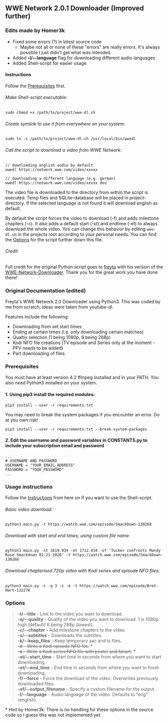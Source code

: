 ## WWE Network 2.0.1 Downloader (Improved further)

### Edits made by Homer3k

- Fixed some errors (?) in latest source code
    - Maybe not all or none of these "errors" are really errors. It's always possible I just didn't get what was intended.
- Added __-l/--language__ flag for downloading different audio languages
- Added Shell-script for easier usage

#### Instructions

Follow the [Prerequisites](#prerequisites) first.

###### Make Shell-script executable:
```
sudo chmod +x /path/to/project/wwe-dl.sh
```
###### Create symlink to use it from everywhere on your system:
```
sudo ln -s /path/to/project/wwe-dl.sh /usr/local/bin/wwedl
```
###### Call the script to download a video from WWE Network:
```
// downloading english audio by default
wwedl https://network.wwe.com/video/xxxxx

// downloading a different language (e.g. german)
wwedl https://network.wwe.com/video/xxxxx deu
```

The video file is downloaded to the directory from within the script is executed. Temp files and SQLite-database will be placed in project-directory. If the selected language is not found it will download english as default.

By default the script forces the video to download (-f) and adds milestone chapters (-c). It also adds a default start (-st) and endtime (-et) to always download the whole video. You can change this behavior by editing `wwe-dl.sh` in the projects root according to your personal needs. You can find the [Options](#options) for the script further down this file.

###### Credit

Full credit for the original Python script goes to [freyta](https://github.com/freyta) with his version of the
[WWE-Network-Downloader](https://github.com/freyta/WWE-Network-Downloader). Thank you for the great work you have done there!

### Original Documentation (edited)

Freyta's WWE Network 2.0 Downloader using Python3. This was coded by me from scratch, ideas were taken from youtube-dl.

Features include the following:
- Downloading from set start times
- Ending at certain times (i.e. only downloading certain matches)
- Qualtiy selection (1 being 1080p, 6 being 288p)
- Kodi NFO file creations (TV episode and Series only at the moment - PPV needs to be added)
- Part downloading of files.

### Prerequisites

You must have at least version 4.2 ffmpeg installed and in your PATH. You also need Python3 installed on your system.

#### 1. Using pip3 install the required modules:

```
pip3 install --user -r requirements.txt
```

You may need to break the system packages if you encounter an error. Do at you own risk!

```
pip3 install --user -r requirements.txt --break-system-packages
```

#### 2. Edit the username and password variables in CONSTANTS.py to include your subscription email and password

```
...
# USERNAME AND PASSWORD
USERNAME = "YOUR_EMAIL_ADDRESS"
PASSWORD = "YOUR_PASSWORD"
...
```

### Usage instructions

Follow the [Instructions](#instructions) from here on if you want to use the Shell-script.

###### Basic video download:

```
python3 main.py -t https://watch.wwe.com/episode/SmackDown-130268
```

###### Download with start and end times, using custom file name:

```
python3 main.py -st 1619.934 -et 1712.834 -of 'Tucker confronts Mandy Rose Smackdown 02-21-2020' -t https://watch.wwe.com/episode/SmackDown-130268
```

###### Download chapterised 720p video with Kodi series and episode NFO files:

```
python3 main.py -c -q 3 -s -e -t https://watch.wwe.com/episode/Bret-Hart-132278
```

### Options

> **-t/--title** - Link to the video you want to download.\
> **-q/--quality** - Quality of the video you want to download. 1 is 1080p high (default) 6 being 288p (lowest).\
> **-c/--chapter** - Add milestone chapters to the video.\
> **-s/--subtitles** - Downloads the subtitles.\
> **-k/--keep_files** - Keep temporary aac and ts files.\
> <strike>**-e** - Write a Kodi episode NFO file.</strike> *\
> <strike>**-s** - Write a Kodi series NFO file with poster and fanart.</strike> *\
> **-st/--start_time** - Start time in seconds from where you want to start downloading.\
> **-et/--end_time** - End time in seconds from where you want to finish downloading.\
> **-f/--force** - Force the download of the video. Overwrites previously downloaded files.\
> **-of/--output_filename** - Specify a custom filename for the output.\
> **-l/--language** - Audio language of the video. Defaults to "eng" (english).

\* Hint by Homer3k: There is no handling for these options in the source code so I guess this was not implemented yet.